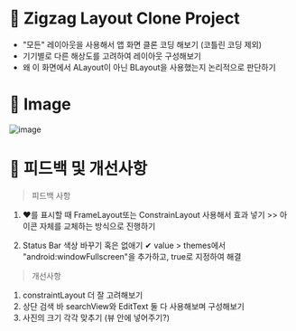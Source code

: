 # 📌 Zigzag Layout Clone Project
- "모든" 레이아웃을 사용해서 앱 화면 클론 코딩 해보기 (코틀린 코딩 제외)
- 기기별로 다른 해상도를 고려하여 레이아웃 구성해보기
- 왜 이 화면에서 ALayout이 아닌 BLayout을 사용했는지 논리적으로 판단하기



# 📌 Image

![image]()


# 📌 피드백 및 개선사항

> 피드백 사항
1. ❤를 표시할 때 FrameLayout또는 ConstrainLayout 사용해서 효과 넣기 >> 아이콘 자체를 교체하는 방식으로 진행하기

2. Status Bar 색상 바꾸기 혹은 없애기 ✔ value > themes에서 "android:windowFullscreen"을 추가하고, true로 지정하여 해결 


> 개선사항
1. constraintLayout 더 잘 고려해보기
2. 상단 검색 바 searchView와 EditText 둘 다 사용해보며 구성해보기
3. 사진의 크기 각각 맞추기 (뷰 안에 넣어주기?)
